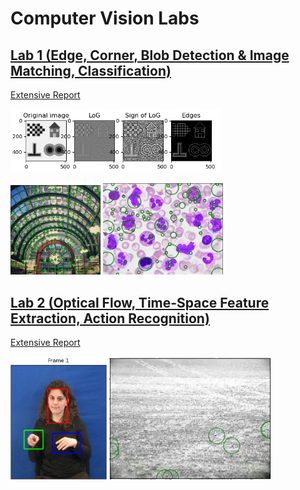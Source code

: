 # Computer Vision Labs

## **[Lab 1 (Edge, Corner, Blob Detection & Image Matching, Classification)](https://github.com/nkegke/computer-vision/tree/main/part1)**

[Extensive Report](part1/part_1_report.pdf)

<img src="https://github.com/nkegke/files/blob/main/cv/edge_detect.jpg" alt="edge" style="width: 35vw;"/>

<img src="https://github.com/nkegke/files/blob/main/cv/corner.jpg" alt="corner" style="width: 15vw;"/> <img src="https://github.com/nkegke/files/blob/main/cv/multiblob.jpg" alt="blob" style="width: 20vw;"/>

## **[Lab 2 (Optical Flow, Time-Space Feature Extraction, Action Recognition)](https://github.com/nkegke/computer-vision/tree/main/part2)**

[Extensive Report](part1/part_2_report.pdf)

<img src="https://github.com/nkegke/files/blob/main/cv/tracking.gif" alt="track" style="width: 16vw;"/> <img src="https://github.com/nkegke/files/blob/main/cv/harris.gif" alt="harris" style="width: 27vw;"/>
